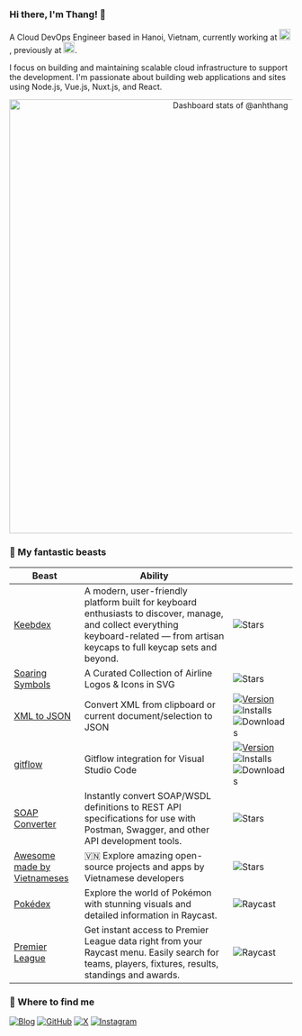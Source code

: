 ### Hi there, I'm Thang! 👋

A Cloud DevOps Engineer based in Hanoi, Vietnam, currently working at <img src="https://www.vpbank.com.vn/-/media/website/background-trang-chu/VPBank-final.svg" height="20" />, previously at <img src="https://www.tui.com/blog/wp-content/uploads/2023/04/cropped-tui-logo-3.png" height="20" />.

I focus on building and maintaining scalable cloud infrastructure to support the development. I'm passionate about building web applications and sites using Node.js, Vue.js, Nuxt.js, and React.

<a href="https://next.ossinsight.io/widgets/official/compose-user-dashboard-stats?user_id=10458061" target="_blank" style="display: block" align="center">
  <picture>
    <source media="(prefers-color-scheme: dark)" srcset="https://next.ossinsight.io/widgets/official/compose-user-dashboard-stats/thumbnail.png?user_id=10458061&image_size=auto&color_scheme=dark" width="771" height="auto">
    <img alt="Dashboard stats of @anhthang" src="https://next.ossinsight.io/widgets/official/compose-user-dashboard-stats/thumbnail.png?user_id=10458061&image_size=auto&color_scheme=light" width="771" height="auto">
  </picture>
</a>

<!-- Made with [OSS Insight](https://ossinsight.io/) -->

### 🙈 My fantastic beasts
| Beast | Ability | |
|---|---|---|
| [Keebdex](https://keebdex.org) |  A modern, user-friendly platform built for keyboard enthusiasts to discover, manage, and collect everything keyboard-related — from artisan keycaps to full keycap sets and beyond.  | ![Stars](https://img.shields.io/github/stars/anhthang/keebdex?style=flat-square&logo=github) |
| [Soaring Symbols](https://github.com/anhthang/soaring-symbols) | A Curated Collection of Airline Logos & Icons in SVG | ![Stars](https://img.shields.io/github/stars/anhthang/soaring-symbols?style=flat-square&logo=github) | 
| [XML to JSON](https://marketplace.visualstudio.com/items?itemName=buianhthang.xml2json) | Convert XML from clipboard or current document/selection to JSON | [![Version](https://img.shields.io/visual-studio-marketplace/v/buianhthang.xml2json?style=flat-square&logo=visual-studio-code)](https://marketplace.visualstudio.com/items?itemName=buianhthang.xml2json) ![Installs](https://img.shields.io/visual-studio-marketplace/i/buianhthang.xml2json?style=flat-square) ![Downloads](https://img.shields.io/visual-studio-marketplace/d/buianhthang.xml2json?style=flat-square) |
| [gitflow](https://marketplace.visualstudio.com/items?itemName=buianhthang.gitflow) | Gitflow integration for Visual Studio Code | [![Version](https://img.shields.io/visual-studio-marketplace/v/buianhthang.gitflow?style=flat-square&logo=visual-studio-code)](https://marketplace.visualstudio.com/items?itemName=buianhthang.gitflow) ![Installs](https://img.shields.io/visual-studio-marketplace/i/buianhthang.gitflow?style=flat-square) ![Downloads](https://img.shields.io/visual-studio-marketplace/d/buianhthang.gitflow?style=flat-square) |
| [SOAP Converter](https://github.com/anhthang/soap-converter) | Instantly convert SOAP/WSDL definitions to REST API specifications for use with Postman, Swagger, and other API development tools. | ![Stars](https://img.shields.io/github/stars/anhthang/soap-converter?style=flat-square&logo=github) | 
| [Awesome made by Vietnameses](https://github.com/anhthang/awesome-made-by-vietnameses) | 🇻🇳 Explore amazing open-source projects and apps by Vietnamese developers | ![Stars](https://img.shields.io/github/stars/anhthang/awesome-made-by-vietnameses?style=flat-square&logo=github) | 
| [Pokédex](https://www.raycast.com/anhthang/pokedex) |  Explore the world of Pokémon with stunning visuals and detailed information in Raycast. | ![Raycast](https://img.shields.io/raycast/dt/anhthang/pokedex?style=flat-square&logo=raycast&color=red) | 
| [Premier League](https://www.raycast.com/anhthang/premier-league) |  Get instant access to Premier League data right from your Raycast menu. Easily search for teams, players, fixtures, results, standings and awards. | ![Raycast](https://img.shields.io/raycast/dt/anhthang/premier-league?style=flat-square&logo=raycast&color=red) | 

### 🔭 Where to find me

[![Blog](https://img.shields.io/badge/-Blog-FF5722?style=for-the-badge&logo=blogger&logoColor=white)](https://anhthang.org)
[![GitHub](https://img.shields.io/badge/-GitHub-181717?style=for-the-badge&logo=github&logoColor=white)](https://github.com/anhthang)
[![X](https://img.shields.io/badge/-X-14171A?style=for-the-badge&logo=x&logoColor=white)](https://x.com/anhthangbui)
[![Instagram](https://img.shields.io/badge/-Instagram-E4405F?style=for-the-badge&logo=instagram&logoColor=white)](https://instagram.com/anhthangbui)
